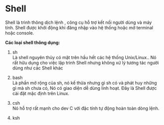# Shell

Shell là trình thông dịch lệnh , công cụ hỗ  trợ kết nối người dùng và máy tính. Shell được khởi động khi đăng nhập vào hệ thống hoặc mở terminal hoặc console.

**Các loại shell thông dụng:**

1. sh   
    Là shell nguyên thủy có mặt trên hầu hết các hệ thống Unix/Linux..
Nó rất hữu dụng cho việc lập trình Shell nhưng không xử lý tương tác người dùng như các Shell khác

2. bash     
Là phần mở rộng của sh, nó kế thừa nhưng gì sh có và phát huy những gì mà sh chưa có, Nó có giao diện dễ dùng linh hoạt. Đây là Shell được cài đặt mặc định trên Linux. 

3. csh  
Nó hỗ trợ rất mạnh cho dev C với đặc tính tự động hoàn toàn dòng lệnh.  

4. ksh  



